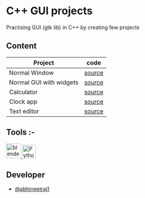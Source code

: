 # C++ GUI projects

Practising GUI (gtk lib) in C++ by creating few projects

## Content

| Project | code |
| --- |:----------: |
| Normal Window | [source](code00.cpp) |
| Normal GUI with widgets | [source](code01.cpp) |
| Calculator | [source](code02.cpp) |
| Clock app | [source](code03.cpp) |
| Text editor | [source](code04.cpp) |

## Tools :-
<a href="https://www.arduino.cc/" target="_blank" rel="noreferrer"> <img src="https://cdn.arduino.cc/header-footer/prod/assets/favicon-arduino/favicon.ico" alt="blender" width="40" height="40"/> </a><a href="https://www.python.org/" target="_blank" rel="noreferrer"><img src="https://raw.githubusercontent.com/danielcranney/readme-generator/main/public/icons/skills/python-colored.svg" width="36" height="36" alt="Python" /></a>


## Developer
*	[@abhineetraj1](https://github.com/abhineetraj1)
